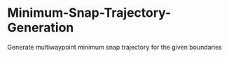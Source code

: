 # Minimum-Snap-Trajectory-Generation
Generate multiwaypoint minimum snap trajectory for the given boundaries
